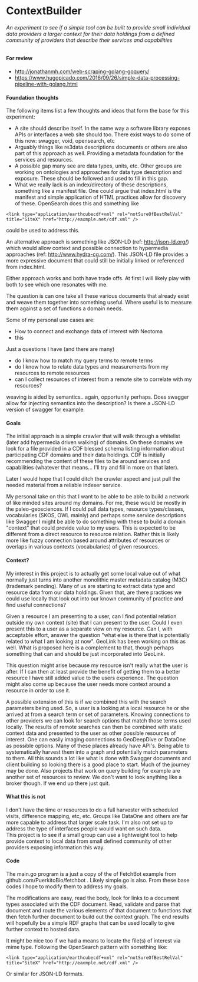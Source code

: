# ContextBuilder

###### An experiment to see if a simple tool can be built to provide small individual data providers a larger context for their data holdings from a defined community of providers that describe their services and capabilities 


#### For review
* http://jonathanmh.com/web-scraping-golang-goquery/
* https://www.hugopicado.com/2016/09/26/simple-data-processing-pipeline-with-golang.html


#### Foundation thoughts 
The following items list a few thoughts and ideas that form the base for this experiment:

- A site should describe itself.  In the same way a software library exposes APIs or interfaces
 a web site should too.  There exist ways to do some of this now: swagger, void, opensearch, etc
- Arguably things like re3data descriptions documents or others are also part of this approach as
 well.  Providing a metadata foundation for the services and resources.
- A possible  gap many see are data types, units, etc.  Other groups are working on ontologies and
 approaches for data type description and exposure.  These should be followed and used to fill in this gap.
- What we really lack is an index/directory of these descriptions, something like a manifest file.
  One could argue that index.html is the manifest and simple application of HTML practices allow 
  for discovery of these.  OpenSearch does this and something like 

```
<link type="application/earthcubecdf+xml" rel="notSureOfBestRelVal" title="SiteX" href="http://eaxmple.net/cdf.xml" />
```  

could be used to address this.

An alternative approach is something like JSON-LD (ref: http://json-ld.org/)  which would allow 
context and possible connection to hypermedia approaches (ref: http://www.hydra-cg.com/).  This 
JSON-LD file provides a more expressive document that could still be initially linked or 
referenced from index.html.

Either approach works and both have trade offs.  At first I will likely play with both to 
see which one resonates with me.  

The question is can one take all these various documents that already exist and weave them together
 into something useful.  Where useful is to measure them against a set of functions a domain needs.  

Some of my personal use cases are:

- How to connect and exchange data of interest with Neotoma
- this 

Just a questions I have (and there are many)

- do I know how to match my query terms to remote terms
- do I know how to relate data types and measurements from my resources to remote resources
- can I collect resources of interest from a remote site to correlate with my resources?

weaving is aided by semantics..  again, opportunity perhaps.  Does swagger allow for injecting 
semantics into the description?  Is there a JSON-LD version of swagger for example.  
 

#### Goals
The initial approach is a simple crawler that will walk through a whitelist
(later add hypermedia driven walking) of domains.  On these domains we look
for a file provided in a CDF blessed schema listing information about
participating CDF domains and their data holdings.  CDF is initially 
recommending the content of these files to be around services and capabilities
(whatever that means...  I'll try and fill in more on that later).

Later I would hope that I could ditch the crawler aspect and just pull the needed material from a reliable indexer service.

My personal take on this that I want to be able to be able to build a network
of like minded sites around my domains.  For me, these would be mostly in 
the paleo-geosciences.  If I could pull data types, resource types/classes,
vocabularies (SKOS, OWL mainly) and perhaps some service descriptions like 
Swagger I might be able to do something with these to build a domain "context"
that could provide value to my users.   This is expected to be different 
from a direct resource to resource relation.  Rather this is likely more 
like fuzzy connection based around attributes of resources or overlaps in 
various contexts (vocabularies) of given resources.  

#### Context?
My interest in this project is to actually get some local value out of
what normally just turns into another monolithic master metadata 
catalog (M3C) (trademark pending).   Many of us are starting to extract 
data type and resource data from our data holdings.  Given that, are there 
practices we could use locally that look out into our known community of 
practice and find useful connections?

Given a resource I am presenting to a user, can I find potential relation 
outside my own context (site) that I can present to the user.   Could I 
even present this to a user as a separate view on my resource.   Can I, 
with acceptable effort, answer the question "what else is there that is 
potentially related to what I am looking at now".  GeoLink has been working 
on this as well.  What is proposed here is a complement to that, though 
perhaps something that can and should be just incorporated into GeoLink.

This question might arise because my resource isn't really what the user 
is after.  If I can then at least provide the benefit of getting them to 
a better resource I have still added value to the users experience.  The 
question might also come up because the user needs more context around a 
resource in order to use it.  

A possible extension  of this is if we combined this with the 
search parameters being used.  So, a user is a looking at a local 
resource he or she arrived at from a search 
term or set of parameters.  Knowing connections to other providers we can 
look for search options that match those terms used locally.  The results of 
remote searches can then be combined with static context data and presented 
to the user as other possible resources of interest.  One can easily imaging 
connections to GeoDeepDive or DataOne as possible options.  Many of these places 
already have API's.  Being able to systematically harvest them into a graph and 
potentially match parameters to them.  All this sounds a lot like what is 
done with Swagger documents and client building so looking there is a good
place to start.  Much of the journey may be done.  Also projects that work on 
query building for example are another set of resources to review.  We don't want
to look anything like a broker though.  If we end up there just quit.


#### What this is not
I don't have the time or resources to do a full harvester with scheduled 
visits, difference mapping, etc, etc.  Groups like DataOne and others 
are far more capable to address that larger scale task.  I'm also not 
set up to address the type of interfaces people would want on such data.   
This project is to see if a small group can use a lightweight tool to help 
provide context to local data from small defined community of other providers 
exposing information this way.   

#### Code 
The main.go program is a just a copy of the of FetchBot example from 
github.com/PuerkitoBio/fetchbot .
Likely simple.go is also.  From these base codes I hope to modify 
them to address my goals.

The modifications are easy, read the body, look for links to a document
types associated with the CDF document.  Read, validate and parse that document
and route the various elements of that document to functions that then fetch 
further document to build out the context graph. The end results will hopefully 
be a simple RDF graphs that can be used locally to give further context to hosted 
data. 

It might be nice too if we had a means to locate the file(s) of interest via mime type. 
Following the OpenSearch pattern with something like:

```
<link type="application/earthcubecdf+xml" rel="notSureOfBestRelVal" title="SiteX" href="http://eaxmple.net/cdf.xml" />
``` 

Or similar for JSON-LD formats. 

